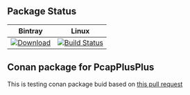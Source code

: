 ## Package Status

| Bintray | Linux |
|:--------:|:-----------------:|
|[![Download](https://api.bintray.com/packages/andreybronin/conan/PcapPlusPlus%3Aandreybronin/images/download.svg) ](https://bintray.com/andreybronin/conan/PcapPlusPlus%3Aandreybronin/_latestVersion)|[![Build Status](https://travis-ci.org/AndreyBronin/conan-PcapPlusPlus.svg?branch=master)](https://travis-ci.org/AndreyBronin/conan-PcapPlusPlus)|

## Conan package for PcapPlusPlus

This is testing conan package buid based on [this pull request](https://github.com/seladb/PcapPlusPlus/pull/116) 